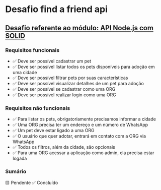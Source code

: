 # Desafio find a friend api

## [Desafio referente ao módulo: API Node.js com SOLID](https://efficient-sloth-d85.notion.site/Desafio-03-0b927eb32dbd4f21ab40224ffdf6cf19#b932fdc8ace240568a620ac4dc4c82e5)

### Requisitos funcionais

- ✅ Deve ser possível cadastrar um pet
- ✅ Deve ser possível listar todos os pets disponíveis para adoção em uma cidade
- ✅ Deve ser possível filtrar pets por suas características
- ✅ Deve ser possível visualizar detalhes de um pet para adoção
- ✅ Deve ser possível se cadastrar como uma ORG
- ✅ Deve ser possível realizar login como uma ORG


### Requisitos não funcionais

- ✅ Para listar os pets, obrigatoriamente precisamos informar a cidade
- ✅ Uma ORG precisa ter um endereço e um número de WhatsApp
- ✅ Um pet deve estar ligado a uma ORG
- ✅ O usuário que quer adotar, entrará em contato com a ORG via WhatsApp
- ✅ Todos os filtros, além da cidade, são opcionais
- ✅ Para uma ORG acessar a aplicação como admin, ela precisa estar logada

### Sumário
🟨 Pendente
✅ Concluído